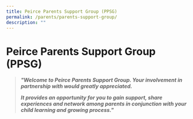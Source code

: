 ```yaml
---
title: Peirce Parents Support Group (PPSG)
permalink: /parents/parents-support-group/
description: ""
---
```

# **Peirce Parents Support Group (PPSG)**

> _**"Welcome to Peirce Parents Support Group. Your involvement in partnership with would greatly appreciated.**_
> 
> _**It provides an opportunity for you to gain support, share experiences and network among parents in conjunction with your child learning and growing process."**_